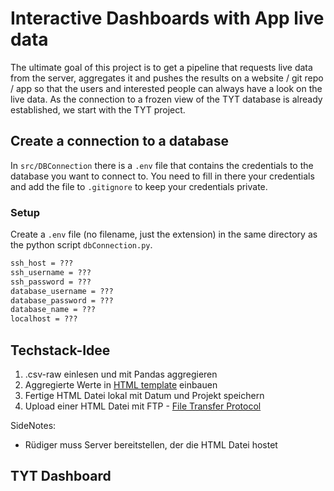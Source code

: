 # Interactive Dashboards with App live data

The ultimate goal of this project is to get a pipeline that requests live data from the server, aggregates it and pushes the results on a website / git repo / app so that the users and interested people can always have a look on the live data.
As the connection to a frozen view of the TYT database is already established, we start with the TYT project.

## Create a connection to a database

In `src/DBConnection` there is a `.env` file that contains the credentials to the database you want to connect to.
You need to fill in there your credentials and add the file to `.gitignore` to keep your credentials private.

### Setup

Create a `.env` file (no filename, just the extension) in the same directory as the python script `dbConnection.py`.

```txt
ssh_host = ???
ssh_username = ???
ssh_password = ???
database_username = ???
database_password = ???
database_name = ???
localhost = ???
```

## Techstack-Idee

1. .csv-raw einlesen und mit Pandas aggregieren
2. Aggregierte Werte in [HTML template](https://getbootstrap.com/docs/5.1/examples/) einbauen
3. Fertige HTML Datei lokal mit Datum und Projekt speichern
4. Upload einer HTML Datei mit FTP -  [File Transfer Protocol](https://docs.python.org/3/library/ftplib.html)

SideNotes:

* Rüdiger muss Server bereitstellen, der die HTML Datei hostet

## TYT Dashboard
